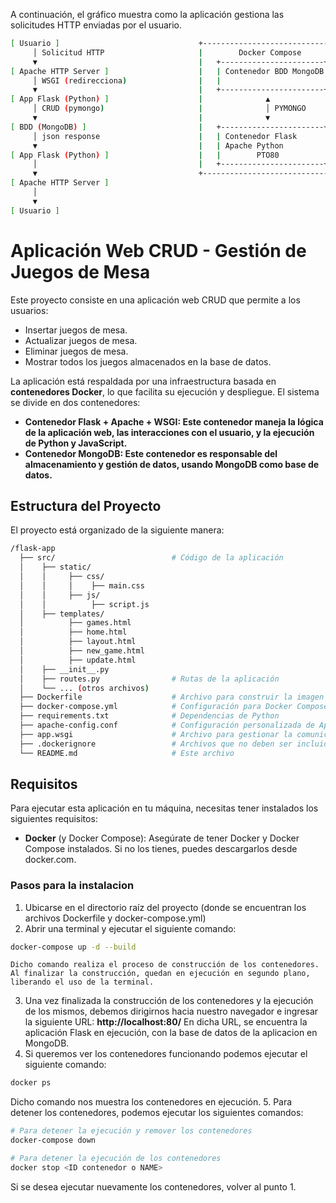 A continuación, el gráfico muestra como la aplicación gestiona las solicitudes HTTP enviadas por el usuario.
```bash
[ Usuario ]                               +------------------------------+
     │ Solicitud HTTP                     |        Docker Compose        |
     ▼                                    |   +-----------------------+  |
[ Apache HTTP Server ]                    |   | Contenedor BDD MongoDB|  |
     │ WSGI (redirecciona)                |   |       			      |  |
     ▼                                    |   +-----------------------+  |
[ App Flask (Python) ]                    |              ▲               |
     │ CRUD (pymongo)                     |              │ PYMONGO       |
     ▼                                    |              ▼               |
[ BDD (MongoDB) ]                         |   +-----------------------+  |
     │ json response                      |   | Contenedor Flask      |  |
     ▼                                    |   | Apache Python         |  |
[ App Flask (Python) ]                    |   |        PTO80          |  |
     │                                    |   +-----------------------+  |
     ▼                                    +------------------------------+
[ Apache HTTP Server ]                   
     │
     ▼
[ Usuario ]
```


# Aplicación Web CRUD - Gestión de Juegos de Mesa

Este proyecto consiste en una aplicación web CRUD que permite a los usuarios:

- Insertar juegos de mesa.
- Actualizar juegos de mesa.
- Eliminar juegos de mesa.
- Mostrar todos los juegos almacenados en la base de datos.

La aplicación está respaldada por una infraestructura basada en **contenedores Docker**, lo que facilita su ejecución y despliegue. El sistema se divide en dos contenedores:

- **Contenedor Flask + Apache + WSGI: Este contenedor maneja la lógica de la aplicación web, las interacciones con el usuario, y la ejecución de Python y JavaScript.**
- **Contenedor MongoDB: Este contenedor es responsable del almacenamiento y gestión de datos, usando MongoDB como base de datos.**

## Estructura del Proyecto

El proyecto está organizado de la siguiente manera:

```bash
/flask-app
  ├── src/                          # Código de la aplicación
  │    ├── static/
  │    │     ├── css/
  │    │     │    ├── main.css
  │    │     ├── js/
  │    │          ├── script.js
  │    ├── templates/
  │          ├── games.html
  │          ├── home.html
  │          ├── layout.html
  │          ├── new_game.html
  │          ├── update.html
  │    ├── __init__.py
  │    ├── routes.py                # Rutas de la aplicación
  │    └── ... (otros archivos)
  ├── Dockerfile                    # Archivo para construir la imagen Docker
  ├── docker-compose.yml            # Configuración para Docker Compose
  ├── requirements.txt              # Dependencias de Python
  ├── apache-config.conf            # Configuración personalizada de Apache
  ├── app.wsgi                      # Archivo para gestionar la comunicacion entre Flask y Apache
  ├── .dockerignore                 # Archivos que no deben ser incluidos en la imagen
  └── README.md                     # Este archivo
```

## Requisitos
Para ejecutar esta aplicación en tu máquina, necesitas tener instalados los siguientes requisitos:

- **Docker** (y Docker Compose): Asegúrate de tener Docker y Docker Compose instalados. Si no los tienes, puedes descargarlos desde docker.com.

### Pasos para la instalacion

1. Ubicarse en el directorio raíz del proyecto (donde se encuentran los archivos Dockerfile y docker-compose.yml)
2. Abrir una terminal y ejecutar el siguiente comando:
```bash
docker-compose up -d --build
```
    Dicho comando realiza el proceso de construcción de los contenedores.
    Al finalizar la construcción, quedan en ejecución en segundo plano, liberando el uso de la terminal.
3. Una vez finalizada la construcción de los contenedores y la ejecución de los mismos, debemos dirigirnos hacia nuestro navegador e ingresar la siguiente URL:
**http://localhost:80/**
En dicha URL, se encuentra la aplicación Flask en ejecución, con la base de datos de la aplicacion en MongoDB.
4. Si queremos ver los contenedores funcionando podemos ejecutar el siguiente comando:
```bash
docker ps
```
Dicho comando nos muestra los contenedores en ejecución.
5. Para detener los contenedores, podemos ejecutar los siguientes comandos:
```bash
# Para detener la ejecución y remover los contenedores
docker-compose down

# Para detener la ejecución de los contenedores
docker stop <ID contenedor o NAME>
```
Si se desea ejecutar nuevamente los contenedores, volver al punto 1.
